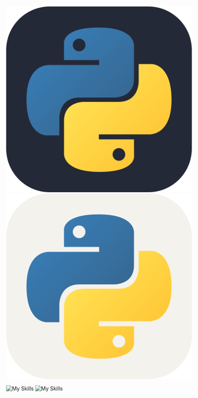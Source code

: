 ![My Skills](https://raw.githubusercontent.com/MikeBidinger/MikeBidinger/main/icons/Python-Dark.svg#gh-dark-mode-only)
![My Skills](https://raw.githubusercontent.com/MikeBidinger/MikeBidinger/main/icons/Python-Light.svg#gh-light-mode-only)

![My Skills](https://skillicons.dev/icons?i=java,kotlin,nodejs,figma#gh-dark-mode-only&theme=dark)
![My Skills](https://skillicons.dev/icons?i=java,kotlin,nodejs,figma#gh-light-mode-only&theme=light)
